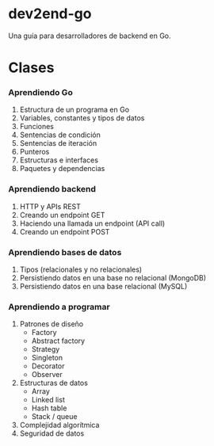 # dev2end-go
Una guía para desarrolladores de backend en Go.

# Clases
### Aprendiendo Go
1. Estructura de un programa en Go
2. Variables, constantes y tipos de datos
3. Funciones
4. Sentencias de condición
5. Sentencias de iteración
6. Punteros
7. Estructuras e interfaces
8. Paquetes y dependencias

### Aprendiendo backend
1. HTTP y APIs REST
2. Creando un endpoint GET
3. Haciendo una llamada un endpoint (API call)
4. Creando un endpoint POST

### Aprendiendo bases de datos
1. Tipos (relacionales y no relacionales)
2. Persistiendo datos en una base no relacional (MongoDB)
3. Persistiendo datos en una base relacional (MySQL)

### Aprendiendo a programar
1. Patrones de diseño
    - Factory
    - Abstract factory
    - Strategy
    - Singleton
    - Decorator
    - Observer
2. Estructuras de datos
    - Array
    - Linked list
    - Hash table
    - Stack / queue
3. Complejidad algorítmica
4. Seguridad de datos